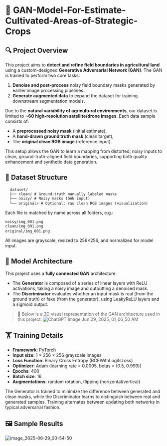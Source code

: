 # 🌾 GAN-Model-For-Estimate-Cultivated-Areas-of-Strategic-Crops

## 🔍 Project Overview

This project aims to **detect and refine field boundaries in agricultural land** using a custom-designed **Generative Adversarial Network (GAN)**. The GAN is trained to perform two core tasks:

1. **Denoise and post-process** noisy field boundary masks generated by earlier image processing pipelines.
2. **Generate augmented data** to expand the dataset for training downstream segmentation models.

Due to the **natural variability of agricultural environments**, our dataset is limited to **~60 high-resolution satellite/drone images**. Each data sample consists of:
- A **preprocessed noisy mask** (initial estimate),
- A **hand-drawn ground truth mask** (clean target),
- The **original clean RGB image** (reference input).

This setup allows the GAN to learn a mapping from distorted, noisy inputs to clean, ground-truth-aligned field boundaries, supporting both quality enhancement and synthetic data generation.
## 📁 Dataset Structure
<pre> <code> dataset/ 
  ├── clean/ # Ground-truth manually labeled masks 
  ├── noisy/ # Noisy masks (GAN input) 
  └── original/ # Optional: raw clean RGB images (visualization) </code> </pre>

Each file is matched by name across all folders, e.g.:
<pre><code>noisy/img_001.png
clean/img_001.png
original/img_001.png</code> </pre>

All images are grayscale, resized to 256×256, and normalized for model input.

## 🧠 Model Architecture

This project uses a **fully connected GAN** architecture:

- The **Generator** is composed of a series of linear layers with ReLU activations, taking a noisy image and outputting a denoised mask.
- The **Discriminator** evaluates whether an input mask is real (from the ground truth) or fake (from the generator), using LeakyReLU layers and a sigmoid output.

> 🧱 Below is a 3D visual representation of the GAN architecture used in this project:
![ChatGPT Image Jun 29, 2025, 01_06_50 AM](https://github.com/user-attachments/assets/86d24f56-ae12-4d36-83d2-9a389e9025b2)


## 🏋️ Training Details

- **Framework**: PyTorch  
- **Input size**: 1 × 256 × 256 grayscale images  
- **Loss Function**: Binary Cross Entropy (BCEWithLogitsLoss)  
- **Optimizer**: Adam (learning rate = 0.0005, betas = (0.5, 0.999))  
- **Epochs**: 400  
- **Batch size**: 16  
- **Augmentations**: random rotation, flipping (horizontal/vertical)

The Generator is trained to minimize the difference between generated and clean masks, while the Discriminator learns to distinguish between real and generated samples. Training alternates between updating both networks in typical adversarial fashion.

## 🖼 Sample Results

![image_2025-06-29_00-54-50](https://github.com/user-attachments/assets/03e82e65-e0d9-4a97-9587-9206c80063c7)


